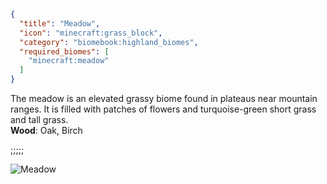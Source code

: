 ```json
{
  "title": "Meadow",
  "icon": "minecraft:grass_block",
  "category": "biomebook:highland_biomes",
  "required_biomes": [
    "minecraft:meadow"
  ]
}
```

The meadow is an elevated grassy biome found in plateaus near mountain ranges. It is filled with patches of flowers and turquoise-green short grass and tall grass.\
**Wood**: Oak, Birch

;;;;;

![Meadow](biomebook:textures/gui/biomes/meadow.png,fit)